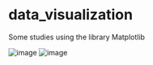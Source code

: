# data_visualization
Some studies using the library Matplotlib

![image](https://user-images.githubusercontent.com/105525509/211232967-79e496c6-d7b8-4542-b626-3282905db96a.png)
![image](https://user-images.githubusercontent.com/105525509/211233006-72c39af2-bbac-4b25-971d-9d31cf0a6205.png)
